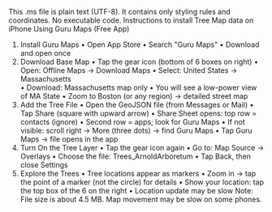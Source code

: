 This .ms file is plain text (UTF-8). It contains only styling rules and coordinates. No executable code.
Instructions to install Tree Map data on iPhone
Using Guru Maps (Free App)
1.	Install Guru Maps
•	Open App Store
•	Search "Guru Maps"
•	Download and open once
2.	Download Base Map
•	Tap the gear icon (bottom of 6 boxes on right)
•	Open: Offline Maps -> Download Maps
•	Select: United States -> Massachusetts	
•	Download: Massachusetts map only
•	You will see a low-power view of MA State
•	Zoom to Boston (or any region) -> detailed street map
3.	Add the Tree File
•	Open the GeoJSON file (from Messages or Mail)
•	Tap Share (square with upward arrow)
•	Share Sheet opens: top row = contacts (ignore)
•	Second row = apps; look for Guru Maps
•	If not visible: scroll right -> More (three dots) -> find Guru Maps
•	Tap Guru Maps -> file opens in the app
4.	Turn On the Tree Layer
•	Tap the gear icon again
•	Go to: Map Source -> Overlays
•	Choose the file: Trees_ArnoldArboretum 
•	Tap Back, then close Settings
5.	Explore the Trees
•	Tree locations appear as markers
•	Zoom in -> tap the point of a marker (not the circle) for details
•	Show your location: tap the top box of the 6 on the right
•	Location update may be slow
Note: File size is about 4.5 MB. Map movement may be slow on some phones.

